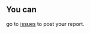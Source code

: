 ## You can

go to [issues](https://github.com/speakworldlanguages/report-issues-about-the-app/issues) to post your report.
